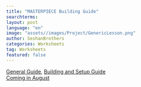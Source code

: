 ```yaml
---
title: "MASTERPIECE Building Guide"
searchterms:
layout: post
language: "en"
image: "assets//images/Project/GenericLesson.png"
author: SeshanBrothers
categories: Worksheets
tag: Worksheets
featured: false
---
```


<a href="/translations/en-us/Worksheets/2022MissionModelBuildingTips.pdf">General Guide</a>,
<a href="">Building and Setup Guide <br> Coming in August
